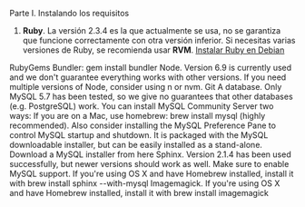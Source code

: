 Parte I. Instalando los requisitos

1. **Ruby**. La versión 2.3.4 es la que actualmente se usa, no se garantiza que funcione correctamente con otra versión inferior. Si necesitas varias versiones de Ruby, se recomienda usar **RVM**. [Instalar Ruby en Debian]()

RubyGems
Bundler: gem install bundler
Node. Version 6.9 is currently used and we don't guarantee everything works with other versions. If you need multiple versions of Node, consider using n or nvm.
Git
A database. Only MySQL 5.7 has been tested, so we give no guarantees that other databases (e.g. PostgreSQL) work. You can install MySQL Community Server two ways:
If you are on a Mac, use homebrew: brew install mysql (highly recommended). Also consider installing the MySQL Preference Pane to control MySQL startup and shutdown. It is packaged with the MySQL downloadable installer, but can be easily installed as a stand-alone.
Download a MySQL installer from here
Sphinx. Version 2.1.4 has been used successfully, but newer versions should work as well. Make sure to enable MySQL support. If you're using OS X and have Homebrew installed, install it with brew install sphinx --with-mysql
Imagemagick. If you're using OS X and have Homebrew installed, install it with brew install imagemagick
